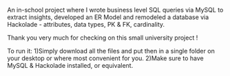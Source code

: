 An in-school project where I wrote business level SQL queries via MySQL to extract insights, 
developed an ER Model and remodeled a database via Hackolade - attributes, data types, PK & FK, cardinality.

Thank you very much for checking on this small university project !

To run it: 1)Simply download all the files and put then in a single folder on your desktop or where most convenient for you.
2)Make sure to have MySQL & Hackolade installed, or equivalent.
